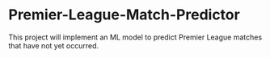 # Premier-League-Match-Predictor
This project will implement an ML model to predict Premier League matches that have not yet occurred.
